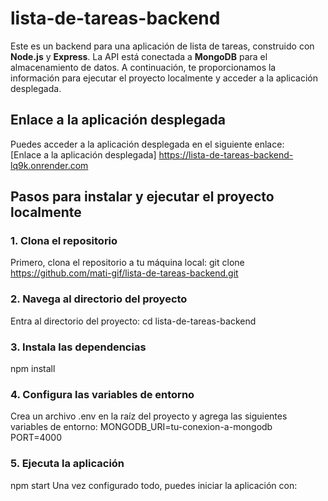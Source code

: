 # lista-de-tareas-backend
Este es un backend para una aplicación de lista de tareas, construido con **Node.js** y **Express**. La API está conectada a **MongoDB** para el almacenamiento de datos. A continuación, te proporcionamos la información para ejecutar el proyecto localmente y acceder a la aplicación desplegada.
## Enlace a la aplicación desplegada

Puedes acceder a la aplicación desplegada en el siguiente enlace:  
[Enlace a la aplicación desplegada] https://lista-de-tareas-backend-lq9k.onrender.com

## Pasos para instalar y ejecutar el proyecto localmente

### 1. Clona el repositorio

Primero, clona el repositorio a tu máquina local: git clone https://github.com/mati-gif/lista-de-tareas-backend.git

### 2. Navega al directorio del proyecto
Entra al directorio del proyecto: cd lista-de-tareas-backend

### 3. Instala las dependencias 
npm install
### 4. Configura las variables de entorno
 Crea un archivo .env en la raíz del proyecto y agrega las siguientes variables de entorno:
 MONGODB_URI=tu-conexion-a-mongodb
PORT=4000
### 5. Ejecuta la aplicación
npm start
Una vez configurado todo, puedes iniciar la aplicación con:
